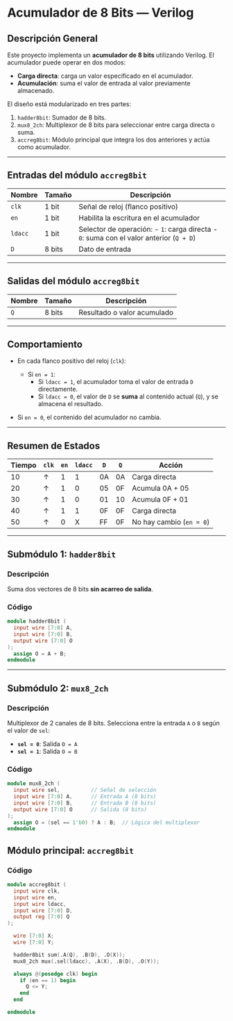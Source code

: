 # Acumulador de 8 Bits — Verilog

## Descripción General

Este proyecto implementa un **acumulador de 8 bits** utilizando Verilog. El acumulador puede operar en dos modos:

- **Carga directa**: carga un valor especificado en el acumulador.
- **Acumulación**: suma el valor de entrada al valor previamente almacenado.

El diseño está modularizado en tres partes:

1. `hadder8bit`: Sumador de 8 bits.
2. `mux8_2ch`: Multiplexor de 8 bits para seleccionar entre carga directa o suma.
3. `accreg8bit`: Módulo principal que integra los dos anteriores y actúa como acumulador.

---

## Entradas del módulo `accreg8bit`

| Nombre  | Tamaño | Descripción                                 |
|---------|--------|---------------------------------------------|
| `clk`   | 1 bit  | Señal de reloj (flanco positivo)            |
| `en`    | 1 bit  | Habilita la escritura en el acumulador      |
| `ldacc` | 1 bit  | Selector de operación:    - `1`: carga directa  - `0`: suma con el valor anterior (`Q + D`) |
| `D`     | 8 bits | Dato de entrada                             |

---

## Salidas del módulo `accreg8bit`

| Nombre | Tamaño | Descripción                   |
|--------|--------|-------------------------------|
| `Q`    | 8 bits | Resultado o valor acumulado   |

---

## Comportamiento

- En cada flanco positivo del reloj (`clk`):
  - Si `en = 1`:
    - Si `ldacc = 1`, el acumulador toma el valor de entrada `D` directamente.
    - Si `ldacc = 0`, el valor de `D` se **suma** al contenido actual (`Q`), y se almacena el resultado.

- Si `en = 0`, el contenido del acumulador no cambia.
---
## Resumen de Estados

| Tiempo | `clk` | `en` | `ldacc` | `D`   | `Q`   | Acción                      |
|--------|-------|------|---------|-------|-------|-----------------------------|
| 10     | ↑     | 1    | 1       | 0A    | 0A    | Carga directa               |
| 20     | ↑     | 1    | 0       | 05    | 0F    | Acumula 0A + 05             |
| 30     | ↑     | 1    | 0       | 01    | 10    | Acumula 0F + 01             |
| 40     | ↑     | 1    | 1       | 0F    | 0F    | Carga directa               |
| 50     | ↑     | 0    | X       | FF    | 0F    | No hay cambio (`en = 0`)    |

---

## Submódulo 1: `hadder8bit`

### Descripción  
Suma dos vectores de 8 bits **sin acarreo de salida**.

### Código  
```verilog
module hadder8bit (
  input wire [7:0] A,
  input wire [7:0] B,
  output wire [7:0] O
);
  assign O = A + B;
endmodule
```
---

## Submódulo 2: `mux8_2ch`

### Descripción  
Multiplexor de 2 canales de 8 bits. Selecciona entre la entrada `A` o `B` según el valor de `sel`:
- **`sel = 0`**: Salida `O = A`  
- **`sel = 1`**: Salida `O = B`  

### Código  
```verilog
module mux8_2ch (
  input wire sel,          // Señal de selección
  input wire [7:0] A,      // Entrada A (8 bits)
  input wire [7:0] B,      // Entrada B (8 bits)
  output wire [7:0] O      // Salida (8 bits)
);
  assign O = (sel == 1'b0) ? A : B;  // Lógica del multiplexor
endmodule
```

## Módulo principal: `accreg8bit`
### Código  
```verilog
module accreg8bit (
  input wire clk,
  input wire en,
  input wire ldacc,
  input wire [7:0] D,
  output reg [7:0] Q
);

  wire [7:0] X;
  wire [7:0] Y;

  hadder8bit sum(.A(Q), .B(D), .O(X));
  mux8_2ch mux(.sel(ldacc), .A(X), .B(D), .O(Y));

  always @(posedge clk) begin
    if (en == 1) begin
      Q <= Y;
    end
  end

endmodule
```
